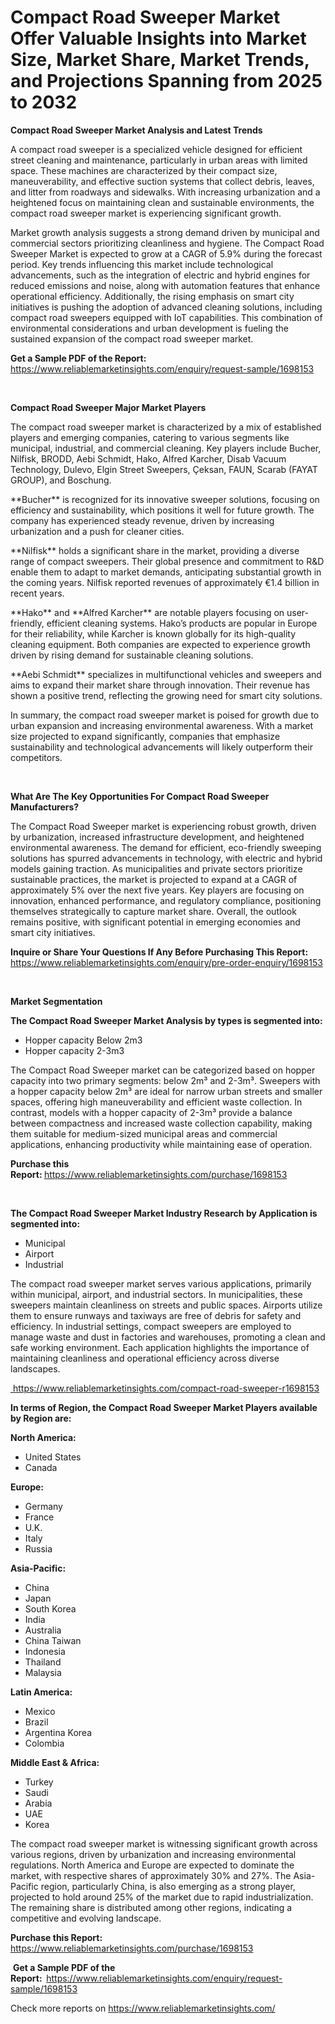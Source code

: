 <p><h1>Compact Road Sweeper Market Offer Valuable Insights into Market Size, Market Share, Market Trends, and Projections Spanning from 2025 to 2032</h1></p><p><strong>Compact Road Sweeper Market Analysis and Latest Trends</strong></p>
<p><p>A compact road sweeper is a specialized vehicle designed for efficient street cleaning and maintenance, particularly in urban areas with limited space. These machines are characterized by their compact size, maneuverability, and effective suction systems that collect debris, leaves, and litter from roadways and sidewalks. With increasing urbanization and a heightened focus on maintaining clean and sustainable environments, the compact road sweeper market is experiencing significant growth.</p><p>Market growth analysis suggests a strong demand driven by municipal and commercial sectors prioritizing cleanliness and hygiene. The Compact Road Sweeper Market is expected to grow at a CAGR of 5.9% during the forecast period. Key trends influencing this market include technological advancements, such as the integration of electric and hybrid engines for reduced emissions and noise, along with automation features that enhance operational efficiency. Additionally, the rising emphasis on smart city initiatives is pushing the adoption of advanced cleaning solutions, including compact road sweepers equipped with IoT capabilities. This combination of environmental considerations and urban development is fueling the sustained expansion of the compact road sweeper market.</p></p>
<p><strong>Get a Sample PDF of the Report:&nbsp;</strong> <a href="https://www.reliablemarketinsights.com/enquiry/request-sample/1698153?utm_campaign=2395&utm_medium=2&utm_source=Github&utm_content=ia&utm_term=16022025&utm_id=compact-road-sweeper">https://www.reliablemarketinsights.com/enquiry/request-sample/1698153</a></p>
<p>&nbsp;</p>
<p><strong>Compact Road Sweeper Major Market Players</strong></p>
<p><p>The compact road sweeper market is characterized by a mix of established players and emerging companies, catering to various segments like municipal, industrial, and commercial cleaning. Key players include Bucher, Nilfisk, BRODD, Aebi Schmidt, Hako, Alfred Karcher, Disab Vacuum Technology, Dulevo, Elgin Street Sweepers, Çeksan, FAUN, Scarab (FAYAT GROUP), and Boschung.</p><p>**Bucher** is recognized for its innovative sweeper solutions, focusing on efficiency and sustainability, which positions it well for future growth. The company has experienced steady revenue, driven by increasing urbanization and a push for cleaner cities.</p><p>**Nilfisk** holds a significant share in the market, providing a diverse range of compact sweepers. Their global presence and commitment to R&D enable them to adapt to market demands, anticipating substantial growth in the coming years. Nilfisk reported revenues of approximately €1.4 billion in recent years.</p><p>**Hako** and **Alfred Karcher** are notable players focusing on user-friendly, efficient cleaning systems. Hako’s products are popular in Europe for their reliability, while Karcher is known globally for its high-quality cleaning equipment. Both companies are expected to experience growth driven by rising demand for sustainable cleaning solutions.</p><p>**Aebi Schmidt** specializes in multifunctional vehicles and sweepers and aims to expand their market share through innovation. Their revenue has shown a positive trend, reflecting the growing need for smart city solutions.</p><p>In summary, the compact road sweeper market is poised for growth due to urban expansion and increasing environmental awareness. With a market size projected to expand significantly, companies that emphasize sustainability and technological advancements will likely outperform their competitors.</p></p>
<p>&nbsp;</p>
<p><strong>What Are The Key Opportunities For Compact Road Sweeper Manufacturers?</strong></p>
<p><p>The Compact Road Sweeper market is experiencing robust growth, driven by urbanization, increased infrastructure development, and heightened environmental awareness. The demand for efficient, eco-friendly sweeping solutions has spurred advancements in technology, with electric and hybrid models gaining traction. As municipalities and private sectors prioritize sustainable practices, the market is projected to expand at a CAGR of approximately 5% over the next five years. Key players are focusing on innovation, enhanced performance, and regulatory compliance, positioning themselves strategically to capture market share. Overall, the outlook remains positive, with significant potential in emerging economies and smart city initiatives.</p></p>
<p><strong>Inquire or Share Your Questions If Any Before Purchasing This Report:</strong> <a href="https://www.reliablemarketinsights.com/enquiry/pre-order-enquiry/1698153?utm_campaign=2395&utm_medium=2&utm_source=Github&utm_content=ia&utm_term=16022025&utm_id=compact-road-sweeper">https://www.reliablemarketinsights.com/enquiry/pre-order-enquiry/1698153</a></p>
<p>&nbsp;</p>
<p><strong>Market Segmentation</strong></p>
<p><strong>The Compact Road Sweeper Market Analysis by types is segmented into:</strong></p>
<p><ul><li>Hopper capacity Below 2m3</li><li>Hopper capacity 2-3m3</li></ul></p>
<p><p>The Compact Road Sweeper market can be categorized based on hopper capacity into two primary segments: below 2m³ and 2-3m³. Sweepers with a hopper capacity below 2m³ are ideal for narrow urban streets and smaller spaces, offering high maneuverability and efficient waste collection. In contrast, models with a hopper capacity of 2-3m³ provide a balance between compactness and increased waste collection capability, making them suitable for medium-sized municipal areas and commercial applications, enhancing productivity while maintaining ease of operation.</p></p>
<p><strong>Purchase this Report:&nbsp;</strong><a href="https://www.reliablemarketinsights.com/purchase/1698153?utm_campaign=2395&utm_medium=2&utm_source=Github&utm_content=ia&utm_term=16022025&utm_id=compact-road-sweeper">https://www.reliablemarketinsights.com/purchase/1698153</a></p>
<p>&nbsp;</p>
<p><strong>The Compact Road Sweeper Market Industry Research by Application is segmented into:</strong></p>
<p><ul><li>Municipal</li><li>Airport</li><li>Industrial</li></ul></p>
<p><p>The compact road sweeper market serves various applications, primarily within municipal, airport, and industrial sectors. In municipalities, these sweepers maintain cleanliness on streets and public spaces. Airports utilize them to ensure runways and taxiways are free of debris for safety and efficiency. In industrial settings, compact sweepers are employed to manage waste and dust in factories and warehouses, promoting a clean and safe working environment. Each application highlights the importance of maintaining cleanliness and operational efficiency across diverse landscapes.</p></p>
<p><a href="https://www.reliablemarketinsights.com/compact-road-sweeper-r1698153?utm_campaign=2395&utm_medium=2&utm_source=Github&utm_content=ia&utm_term=16022025&utm_id=compact-road-sweeper">&nbsp;https://www.reliablemarketinsights.com/compact-road-sweeper-r1698153</a></p>
<p><strong>In terms of Region, the Compact Road Sweeper Market Players available by Region are:</strong></p>
<p>
    <p> <strong> North America: </strong>
        <ul>
            <li>United States</li>
            <li>Canada</li>
        </ul>
        </p> 
    <p> <strong> Europe: </strong>
        <ul>
            <li>Germany</li>
            <li>France</li>
            <li>U.K.</li>
            <li>Italy</li>
            <li>Russia</li>
        </ul>
        </p> 
    <p> <strong> Asia-Pacific: </strong>
        <ul>
            <li>China</li>
            <li>Japan</li>
            <li>South Korea</li>
            <li>India</li>
            <li>Australia</li>
            <li>China Taiwan</li>
            <li>Indonesia</li>
            <li>Thailand</li>
            <li>Malaysia</li>
        </ul>
        </p> 
    <p> <strong> Latin America: </strong>
        <ul>
            <li>Mexico</li>
            <li>Brazil</li>
            <li>Argentina Korea</li>
            <li>Colombia</li>
        </ul>
        </p> 
    <p> <strong> Middle East & Africa: </strong>
        <ul>
            <li>Turkey</li>
            <li>Saudi</li>
            <li>Arabia</li>
            <li>UAE</li>
            <li>Korea</li>
        </ul>
    </p>
    </p>
<p><p>The compact road sweeper market is witnessing significant growth across various regions, driven by urbanization and increasing environmental regulations. North America and Europe are expected to dominate the market, with respective shares of approximately 30% and 27%. The Asia-Pacific region, particularly China, is also emerging as a strong player, projected to hold around 25% of the market due to rapid industrialization. The remaining share is distributed among other regions, indicating a competitive and evolving landscape.</p></p>
<p><strong>Purchase this Report: </strong><a href="https://www.reliablemarketinsights.com/purchase/1698153?utm_campaign=2395&utm_medium=2&utm_source=Github&utm_content=ia&utm_term=16022025&utm_id=compact-road-sweeper">https://www.reliablemarketinsights.com/purchase/1698153</a></p>
<p>&nbsp;<strong>Get a Sample PDF of the Report:&nbsp;&nbsp;</strong><a href="https://www.reliablemarketinsights.com/enquiry/request-sample/1698153?utm_campaign=2395&utm_medium=2&utm_source=Github&utm_content=ia&utm_term=16022025&utm_id=compact-road-sweeper">https://www.reliablemarketinsights.com/enquiry/request-sample/1698153</a></p>
<p><strong></strong></p>
<p>Check more reports on <a href="https://www.reliablemarketinsights.com/?utm_campaign=2395&utm_medium=2&utm_source=Github&utm_content=ia&utm_term=16022025&utm_id=compact-road-sweeper">https://www.reliablemarketinsights.com/</a></p>